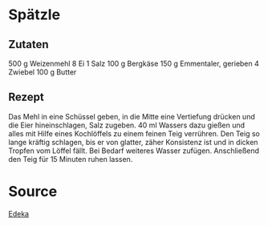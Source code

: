 # Spätzle

## Zutaten

500 g Weizenmehl
8 Ei
1 Salz
100 g Bergkäse
150 g Emmentaler, gerieben
4 Zwiebel
100 g Butter

## Rezept

Das Mehl in eine Schüssel geben, in die Mitte eine Vertiefung drücken und die Eier hineinschlagen, Salz zugeben. 40 ml Wassers dazu gießen und alles mit Hilfe eines Kochlöffels zu einem feinen Teig verrühren. Den Teig so lange kräftig schlagen, bis er von glatter, zäher Konsistenz ist und in dicken Tropfen vom Löffel fällt. Bei Bedarf weiteres Wasser zufügen. Anschließend den Teig für 15 Minuten ruhen lassen.

# Source
[Edeka](https://web.archive.org/web/20201127224823/https://www.edeka.de/rezepte/rezept/allgaeuer-kaesespaetzle.jsp)